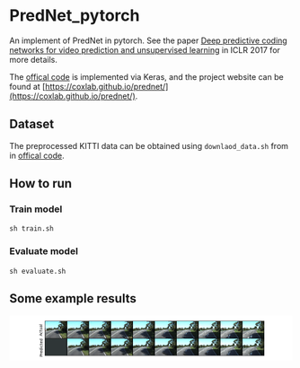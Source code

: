# PredNet_pytorch

An implement of PredNet in pytorch. See the paper [Deep predictive coding networks for video prediction and unsupervised learning](https://arxiv.org/abs/1605.08104) in ICLR 2017 for more details.

The [offical code](https://github.com/coxlab/prednet) is implemented via Keras, and the project website can be found at [https://coxlab.github.io/prednet/](https://coxlab.github.io/prednet/).

## Dataset
The preprocessed KITTI data can be obtained using `downlaod_data.sh` from in [offical code](https://github.com/coxlab/prednet).

## How to run
### Train model
```
sh train.sh
```
### Evaluate model
```
sh evaluate.sh
```

## Some example results
![example](./kitti_results/prediction_plots/use_pretrained_weights/plot_5.png)
